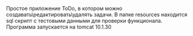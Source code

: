 Простое приложение ToDo, в котором можно создавать\редактировать\удалять задачи.
В папке resources находится sql скрипт с тестовыми данными для проверки функционала. 
Программа запускается на tomcat 10.1.30
